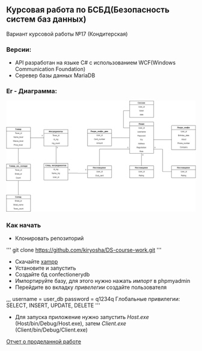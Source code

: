 ## Курсовая работа по БСБД(Безопасность систем баз данных)

Вариант курсовой работы №17 (Кондитерская)

### Версии:

+ API разработан на языке C# c использованием WCF(Windows Communication Foundation)
+ Серевер базы данных MariaDB

### Er - Диаграмма:

![Image alt](https://github.com/kiryosha/DS-course-work/raw/master/er/er.jpg)

### Как начать 

+ Клонировать репозиторий

'''
git clone https://github.com/kiryosha/DS-course-work.git
'''

+ Скачайте [xampp](https://github.com/kiryosha/DS-course-work.git)
+ Установите и запустить
+ Создайте бд confectionerydb
+ Импортируйте базу, для этого нужно нажать *импорт* в phpmyadmin
+ Перейдите во вкладку *привелегии* создайте пользователя

,,,
username = user_db
password = q1234q
Глобальные привилегии: SELECT, INSERT, UPDATE, DELETE
'''	 

+ Для запуска приложение нужно запустить *Host.exe* (Host/bin/Debug/Host.exe), затем *Client.exe* (Client/bin/Debug/Client.exe)

[Отчет о проделанной работe](https://github.com/kiryosha/DS-course-work/blob/master/%D0%9E%D1%82%D1%87%D0%B5%D1%82.docx?raw=true)